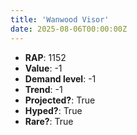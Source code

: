 ```yaml
---
title: 'Wanwood Visor'
date: 2025-08-06T00:00:00Z
---
```

- **RAP**: 1152
- **Value**: -1
- **Demand level**: -1
- **Trend**: -1
- **Projected?**: True
- **Hyped?**: True
- **Rare?**: True
